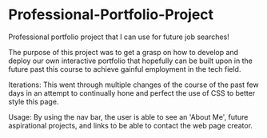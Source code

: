 # Professional-Portfolio-Project
Professional portfolio project that I can use for future job searches!

The purpose of this project was to get a grasp on how to develop and deploy our own interactive portfolio that hopefully can be built upon in the future past this course to achieve gainful employment in the tech field.

Iterations: This went through multiple changes of the course of the past few days in an attempt to continually hone and perfect the use of CSS to better style this page.

Usage: By using the nav bar, the user is able to see an 'About Me', future aspirational projects, and links to be able to contact the web page creator.




